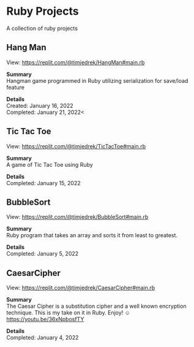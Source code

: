# Ruby Projects
A collection of ruby projects

## Hang Man ##

View: https://replit.com/@timjedrek/HangMan#main.rb

**Summary**<br>
Hangman game programmed in Ruby utilizing serialization for save/load feature

**Details**<br>
Created: January 16, 2022<br>
Completed: January 21, 2022<<br>

## Tic Tac Toe ##

View: https://replit.com/@timjedrek/TicTacToe#main.rb

**Summary**<br>
A game of Tic Tac Toe using Ruby

**Details**<br>
Completed: January 15, 2022

## BubbleSort ##

View: https://replit.com/@timjedrek/BubbleSort#main.rb

**Summary**<br>
Ruby program that takes an array and sorts it from least to greatest.

**Details**<br>
Completed: January 5, 2022

## CaesarCipher ##

View: https://replit.com/@timjedrek/CaesarCipher#main.rb

**Summary**<br>
The Caesar Cipher is a substitution cipher and a well known encryption technique.  This is my take on it in Ruby.  Enjoy!  ☺️ https://youtu.be/36xNpbosfTY

**Details**<br>
Completed: January 4, 2022